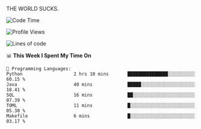 THE WORLD SUCKS.

<!--START_SECTION:waka-->
![Code Time](http://img.shields.io/badge/Code%20Time-1%2C190%20hrs%201%20min-blue)

![Profile Views](http://img.shields.io/badge/Profile%20Views-0-blue)

![Lines of code](https://img.shields.io/badge/From%20Hello%20World%20I%27ve%20Written-1.6%20million%20lines%20of%20code-blue)

📊 **This Week I Spent My Time On** 

```text
💬 Programming Languages: 
Python                   2 hrs 10 mins       ███████████████░░░░░░░░░░   60.15 % 
Java                     40 mins             █████░░░░░░░░░░░░░░░░░░░░   18.41 % 
SQL                      16 mins             ██░░░░░░░░░░░░░░░░░░░░░░░   07.39 % 
TOML                     11 mins             █░░░░░░░░░░░░░░░░░░░░░░░░   05.30 % 
Makefile                 6 mins              █░░░░░░░░░░░░░░░░░░░░░░░░   03.17 % 
```


<!--END_SECTION:waka-->
